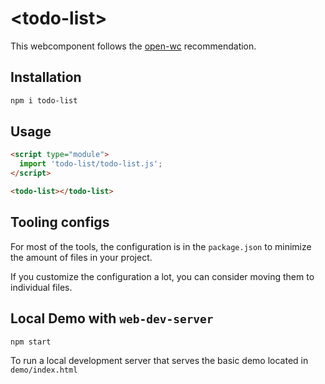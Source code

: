 # \<todo-list>

This webcomponent follows the [open-wc](https://github.com/open-wc/open-wc) recommendation.

## Installation

```bash
npm i todo-list
```

## Usage

```html
<script type="module">
  import 'todo-list/todo-list.js';
</script>

<todo-list></todo-list>
```



## Tooling configs

For most of the tools, the configuration is in the `package.json` to minimize the amount of files in your project.

If you customize the configuration a lot, you can consider moving them to individual files.

## Local Demo with `web-dev-server`

```bash
npm start
```

To run a local development server that serves the basic demo located in `demo/index.html`
